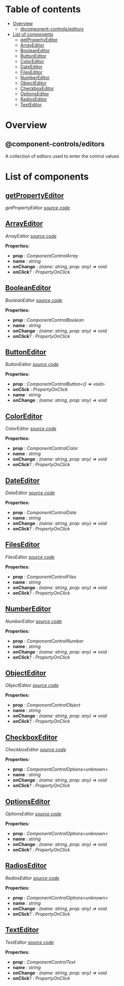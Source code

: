# Table of contents

-   [Overview](#overview)
    -   [@component-controls/editors](#component-controlseditors)
-   [List of components](#list-of-components)
    -   [<ins>getPropertyEditor</ins>](#insgetpropertyeditorins)
    -   [<ins>ArrayEditor</ins>](#insarrayeditorins)
    -   [<ins>BooleanEditor</ins>](#insbooleaneditorins)
    -   [<ins>ButtonEditor</ins>](#insbuttoneditorins)
    -   [<ins>ColorEditor</ins>](#inscoloreditorins)
    -   [<ins>DateEditor</ins>](#insdateeditorins)
    -   [<ins>FilesEditor</ins>](#insfileseditorins)
    -   [<ins>NumberEditor</ins>](#insnumbereditorins)
    -   [<ins>ObjectEditor</ins>](#insobjecteditorins)
    -   [<ins>CheckboxEditor</ins>](#inscheckboxeditorins)
    -   [<ins>OptionsEditor</ins>](#insoptionseditorins)
    -   [<ins>RadiosEditor</ins>](#insradioseditorins)
    -   [<ins>TextEditor</ins>](#instexteditorins)

# Overview

## @component-controls/editors

A collection of editors used to enter the control values

# List of components

<react-docgen-typescript path="./src" exclude="index.ts" />

<!-- START-REACT-DOCGEN-TYPESCRIPT -->

## <ins>getPropertyEditor</ins>

_getPropertyEditor [source code](https:/github.com/ccontrols/component-controls/blob/master/core/specification/src/prop-factory.ts)_

## <ins>ArrayEditor</ins>

_ArrayEditor [source code](https:/github.com/ccontrols/component-controls/blob/master/core/specification/src/ArrayEditor/ArrayEditor.tsx)_

**Properties:**

-   **prop** : _ComponentControlArray_
-   **name** : _string_
-   **onChange** : _(name: string, prop: any) => void_
-   **onClick**? : _PropertyOnClick_

## <ins>BooleanEditor</ins>

_BooleanEditor [source code](https:/github.com/ccontrols/component-controls/blob/master/core/specification/src/BooleanEditor/BooleanEditor.tsx)_

**Properties:**

-   **prop** : _ComponentControlBoolean_
-   **name** : _string_
-   **onChange** : _(name: string, prop: any) => void_
-   **onClick**? : _PropertyOnClick_

## <ins>ButtonEditor</ins>

_ButtonEditor [source code](https:/github.com/ccontrols/component-controls/blob/master/core/specification/src/ButtonEditor/ButtonEditor.tsx)_

**Properties:**

-   **prop** : _ComponentControlButton&lt;() => void>_
-   **onClick** : _PropertyOnClick_
-   **name** : _string_
-   **onChange** : _(name: string, prop: any) => void_

## <ins>ColorEditor</ins>

_ColorEditor [source code](https:/github.com/ccontrols/component-controls/blob/master/core/specification/src/ColorEditor/ColorEditor.tsx)_

**Properties:**

-   **prop** : _ComponentControlColor_
-   **name** : _string_
-   **onChange** : _(name: string, prop: any) => void_
-   **onClick**? : _PropertyOnClick_

## <ins>DateEditor</ins>

_DateEditor [source code](https:/github.com/ccontrols/component-controls/blob/master/core/specification/src/DateEditor/DateEditor.tsx)_

**Properties:**

-   **prop** : _ComponentControlDate_
-   **name** : _string_
-   **onChange** : _(name: string, prop: any) => void_
-   **onClick**? : _PropertyOnClick_

## <ins>FilesEditor</ins>

_FilesEditor [source code](https:/github.com/ccontrols/component-controls/blob/master/core/specification/src/FilesEditor/FilesEditor.tsx)_

**Properties:**

-   **prop** : _ComponentControlFiles_
-   **name** : _string_
-   **onChange** : _(name: string, prop: any) => void_
-   **onClick**? : _PropertyOnClick_

## <ins>NumberEditor</ins>

_NumberEditor [source code](https:/github.com/ccontrols/component-controls/blob/master/core/specification/src/NumberEditor/NumberEditor.tsx)_

**Properties:**

-   **prop** : _ComponentControlNumber_
-   **name** : _string_
-   **onChange** : _(name: string, prop: any) => void_
-   **onClick**? : _PropertyOnClick_

## <ins>ObjectEditor</ins>

_ObjectEditor [source code](https:/github.com/ccontrols/component-controls/blob/master/core/specification/src/ObjectEditor/ObjectEditor.tsx)_

**Properties:**

-   **prop** : _ComponentControlObject_
-   **name** : _string_
-   **onChange** : _(name: string, prop: any) => void_
-   **onClick**? : _PropertyOnClick_

## <ins>CheckboxEditor</ins>

_CheckboxEditor [source code](https:/github.com/ccontrols/component-controls/blob/master/core/specification/src/OptionsEditor/CheckboxEditor.tsx)_

**Properties:**

-   **prop** : _ComponentControlOptions&lt;unknown>_
-   **name** : _string_
-   **onChange** : _(name: string, prop: any) => void_
-   **onClick**? : _PropertyOnClick_

## <ins>OptionsEditor</ins>

_OptionsEditor [source code](https:/github.com/ccontrols/component-controls/blob/master/core/specification/src/OptionsEditor/OptionsEditor.tsx)_

**Properties:**

-   **prop** : _ComponentControlOptions&lt;unknown>_
-   **name** : _string_
-   **onChange** : _(name: string, prop: any) => void_
-   **onClick**? : _PropertyOnClick_

## <ins>RadiosEditor</ins>

_RadiosEditor [source code](https:/github.com/ccontrols/component-controls/blob/master/core/specification/src/OptionsEditor/RadiosEditor.tsx)_

**Properties:**

-   **prop** : _ComponentControlOptions&lt;unknown>_
-   **name** : _string_
-   **onChange** : _(name: string, prop: any) => void_
-   **onClick**? : _PropertyOnClick_

## <ins>TextEditor</ins>

_TextEditor [source code](https:/github.com/ccontrols/component-controls/blob/master/core/specification/src/TextEditor/TextEditor.tsx)_

**Properties:**

-   **prop** : _ComponentControlText_
-   **name** : _string_
-   **onChange** : _(name: string, prop: any) => void_
-   **onClick**? : _PropertyOnClick_

<!-- END-REACT-DOCGEN-TYPESCRIPT -->
